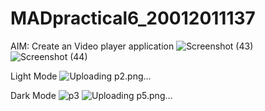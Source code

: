 # MADpractical6_20012011137

AIM: Create an Video player application
![Screenshot (43)](https://user-images.githubusercontent.com/110656617/191210898-ed26b8bb-1ae1-453f-abf7-a79e32bd6894.png)
![Screenshot (44)](https://user-images.githubusercontent.com/110656617/191210948-498788ce-e914-427c-99b9-41fdcb8f3ced.png)

Light Mode
![Uploading p2.png…]()

Dark Mode
![p3](https://user-images.githubusercontent.com/110656617/191214868-6eb79658-0f0e-4b92-8b99-d3b5b969efc1.png)
![Uploading p5.png…]()

